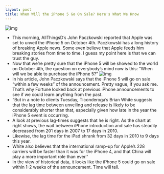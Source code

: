 ```yaml
---
layout: post
title: When Will the iPhone 5 Go On Sale? Here's What We Know
---
```

![img](http://media.idownloadblog.com/wp-content/uploads/2011/08/iphone5_concept5-e1309378231534.jpg)
* This morning, AllThingsD’s John Paczkowski reported that Apple was set to unveil the iPhone 5 on October 4th. Paczkowski has a long history of breaking Apple news. Some even believe that Apple feeds him breaking stories from time to time. I guess my point here is that we can trust the guy.
* Now that we’re pretty sure that the iPhone 5 will be showed to the world on October 4th, the question on everybody’s mind now is this: “When will we be able to purchase the iPhone 5?”
![img](http://media.idownloadblog.com/wp-content/uploads/2011/09/iPhone-Days-to-Launch.png)
* In his article, John Paczkowski says that the iPhone 5 will go on sale “within a few weeks” of the announcement. Pretty vague, if you ask me. That’s why Fortune looked back at previous iPhone announcements to see if we could learn anything from the past.
* “But in a note to clients Tuesday, Ticonderoga’s Brian White suggests that the lag time between unveiling and release is likely to be considerably shorter than that, especially given how late in the year the iPhone 5 event is occurring.
* A look at previous lag-times suggests that he is right. As the chart at right shows, the wait between iPhone introduction and sale has steadily decreased from 201 days in 2007 to 17 days in 2010.
* Likewise, the lag time for the iPad shrank from 32 days in 2010 to 9 days this year.
* White also believes that the international ramp-up for Apple’s 228 carriers will be faster than it was for the iPhone 4, and that China will play a more important role than ever.”
* In the view of historical data, it looks like the iPhone 5 could go on sale within 1-2 weeks of the announcement. Time will tell.

